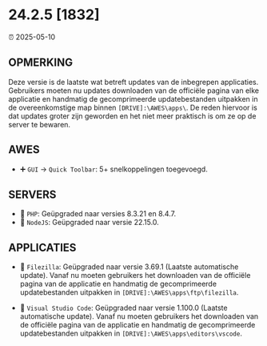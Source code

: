 # 24.2.5 [1832]

⏰ 2025-05-10

## OPMERKING
Deze versie is de laatste wat betreft updates van de inbegrepen applicaties. Gebruikers moeten nu updates downloaden van de officiële pagina van elke applicatie en handmatig de gecomprimeerde updatebestanden uitpakken in de overeenkomstige map binnen `[DRIVE]:\AWES\apps\`. De reden hiervoor is dat updates groter zijn geworden en het niet meer praktisch is om ze op de server te bewaren.

## AWES
- ➕ `GUI` -> `Quick Toolbar`: 5+ snelkoppelingen toegevoegd.

## SERVERS
- 🔄 `PHP`: Geüpgraded naar versies 8.3.21 en 8.4.7.
- 🔄 `NodeJS`: Geüpgraded naar versie 22.15.0.

## APPLICATIES
- 🔄 `Filezilla`: Geüpgraded naar versie 3.69.1 (Laatste automatische update). Vanaf nu moeten gebruikers het downloaden van de officiële pagina van de applicatie en handmatig de gecomprimeerde updatebestanden uitpakken in `[DRIVE]:\AWES\apps\ftp\filezilla`.

- 🔄 `Visual Studio Code`: Geüpgraded naar versie 1.100.0 (Laatste automatische update). Vanaf nu moeten gebruikers het downloaden van de officiële pagina van de applicatie en handmatig de gecomprimeerde updatebestanden uitpakken in `[DRIVE]:\AWES\apps\editors\vscode`.
